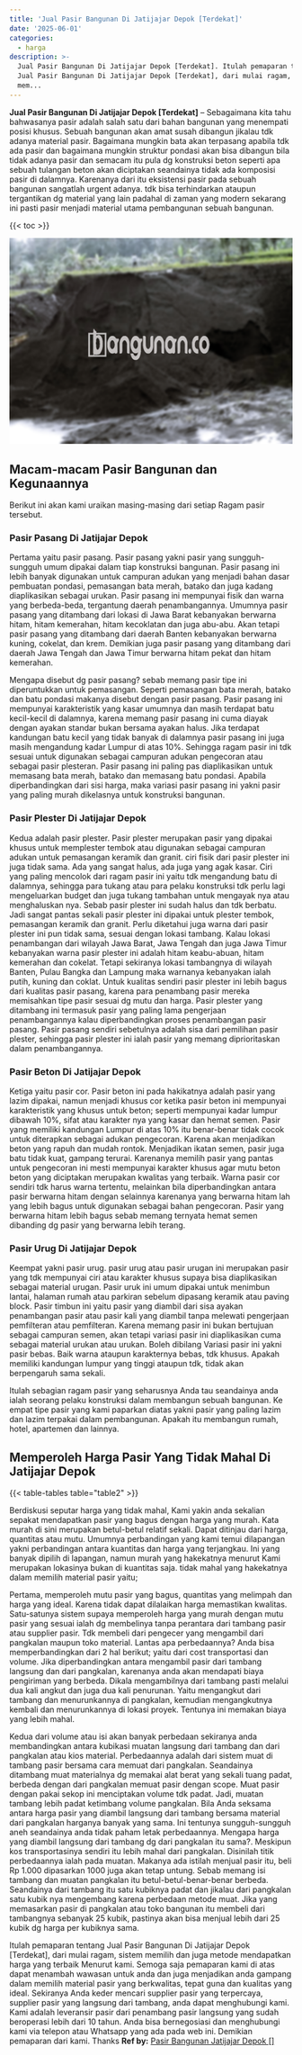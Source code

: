 ```yaml
---
title: 'Jual Pasir Bangunan Di Jatijajar Depok [Terdekat]'
date: '2025-06-01'
categories:
  - harga
description: >-
  Jual Pasir Bangunan Di Jatijajar Depok [Terdekat]. Itulah pemaparan tentang
  Jual Pasir Bangunan Di Jatijajar Depok [Terdekat], dari mulai ragam, sistem
  mem...
---
```


**Jual Pasir Bangunan Di Jatijajar Depok \[Terdekat\]** – Sebagaimana kita tahu bahwasanya pasir adalah salah satu dari bahan bangunan yang menempati posisi khusus. Sebuah bangunan akan amat susah dibangun jikalau tdk adanya material pasir. Bagaimana mungkin bata akan terpasang apabila tdk ada pasir dan bagaimana mungkin struktur pondasi akan bisa dibangun bila tidak adanya pasir dan semacam itu pula dg konstruksi beton seperti apa sebuah tulangan beton akan diciptakan seandainya tidak ada komposisi pasir di dalamnya. Karenanya dari itu eksistensi pasir pada sebuah bangunan sangatlah urgent adanya. tdk bisa terhindarkan ataupun tergantikan dg material yang lain padahal di zaman yang modern sekarang ini pasti pasir menjadi material utama pembangunan sebuah bangunan.

{{< toc >}}

![Jual Pasir Bangunan Di Jatijajar Depok [Terdekat]](/images/jual-pasir-bangunan-65.png)

## Macam-macam Pasir Bangunan dan Kegunaannya

Berikut ini akan kami uraikan masing-masing dari setiap Ragam pasir tersebut.

### Pasir Pasang Di Jatijajar Depok

Pertama yaitu pasir pasang. Pasir pasang yakni pasir yang sungguh-sungguh umum dipakai dalam tiap konstruksi bangunan. Pasir pasang ini lebih banyak digunakan untuk campuran adukan yang menjadi bahan dasar pembuatan pondasi, pemasangan bata merah, batako dan juga kadang diaplikasikan sebagai urukan. Pasir pasang ini mempunyai fisik dan warna yang berbeda-beda, tergantung daerah penambangannya. Umumnya pasir pasang yang ditambang dari lokasi di Jawa Barat kebanyakan berwarna hitam, hitam kemerahan, hitam kecoklatan dan juga abu-abu. Akan tetapi pasir pasang yang ditambang dari daerah Banten kebanyakan berwarna kuning, cokelat, dan krem. Demikian juga pasir pasang yang ditambang dari daerah Jawa Tengah dan Jawa Timur berwarna hitam pekat dan hitam kemerahan.

Mengapa disebut dg pasir pasang? sebab memang pasir tipe ini diperuntukkan untuk pemasangan. Seperti pemasangan bata merah, batako dan batu pondasi makanya disebut dengan pasir pasang. Pasir pasang ini mempunyai karakteristik yang kasar umumnya dan masih terdapat batu kecil-kecil di dalamnya, karena memang pasir pasang ini cuma diayak dengan ayakan standar bukan bersama ayakan halus. Jika terdapat kandungan batu kecil yang tidak banyak di dalamnya pasir pasang ini juga masih mengandung kadar Lumpur di atas 10%. Sehingga ragam pasir ini tdk sesuai untuk digunakan sebagai campuran adukan pengecoran atau sebagai pasir plesteran. Pasir pasang ini paling pas diaplikasikan untuk memasang bata merah, batako dan memasang batu pondasi. Apabila diperbandingkan dari sisi harga, maka variasi pasir pasang ini yakni pasir yang paling murah dikelasnya untuk konstruksi bangunan.

### Pasir Plester Di Jatijajar Depok

Kedua adalah pasir plester. Pasir plester merupakan pasir yang dipakai khusus untuk memplester tembok atau digunakan sebagai campuran adukan untuk pemasangan keramik dan granit. ciri fisik dari pasir plester ini juga tidak sama. Ada yang sangat halus, ada juga yang agak kasar. Ciri yang paling mencolok dari ragam pasir ini yaitu tdk mengandung batu di dalamnya, sehingga para tukang atau para pelaku konstruksi tdk perlu lagi mengeluarkan budget dan juga tukang tambahan untuk mengayak nya atau menghaluskan nya. Sebab pasir plester ini sudah halus dan tdk berbatu. Jadi sangat pantas sekali pasir plester ini dipakai untuk plester tembok, pemasangan keramik dan granit. Perlu diketahui juga warna dari pasir plester ini pun tidak sama, sesuai dengan lokasi tambang. Kalau lokasi penambangan dari wilayah Jawa Barat, Jawa Tengah dan juga Jawa Timur kebanyakan warna pasir plester ini adalah hitam keabu-abuan, hitam kemerahan dan cokelat. Tetapi sekiranya lokasi tambangnya di wilayah Banten, Pulau Bangka dan Lampung maka warnanya kebanyakan ialah putih, kuning dan coklat. Untuk kualitas sendiri pasir plester ini lebih bagus dari kualitas pasir pasang, karena para penambang pasir mereka memisahkan tipe pasir sesuai dg mutu dan harga. Pasir plester yang ditambang ini termasuk pasir yang paling lama pengerjaan penambangannya kalau diperbandingkan proses penambangan pasir pasang. Pasir pasang sendiri sebetulnya adalah sisa dari pemilihan pasir plester, sehingga pasir plester ini ialah pasir yang memang diprioritaskan dalam penambangannya.

### Pasir Beton Di Jatijajar Depok

Ketiga yaitu pasir cor. Pasir beton ini pada hakikatnya adalah pasir yang lazim dipakai, namun menjadi khusus cor ketika pasir beton ini mempunyai karakteristik yang khusus untuk beton; seperti mempunyai kadar lumpur dibawah 10%, sifat atau karakter nya yang kasar dan hemat semen. Pasir yang memiliki kandungan Lumpur di atas 10% itu benar-benar tidak cocok untuk diterapkan sebagai adukan pengecoran. Karena akan menjadikan beton yang rapuh dan mudah rontok. Menjadikan ikatan semen, pasir juga batu tidak kuat, gampang terurai. Karenanya memilih pasir yang pantas untuk pengecoran ini mesti mempunyai karakter khusus agar mutu beton beton yang diciptakan merupakan kwalitas yang terbaik. Warna pasir cor sendiri tdk harus warna tertentu, melainkan bila diperbandingkan antara pasir berwarna hitam dengan selainnya karenanya yang berwarna hitam lah yang lebih bagus untuk digunakan sebagai bahan pengecoran. Pasir yang berwarna hitam lebih bagus sebab memang ternyata hemat semen dibanding dg pasir yang berwarna lebih terang.

### Pasir Urug Di Jatijajar Depok

Keempat yakni pasir urug. pasir urug atau pasir urugan ini merupakan pasir yang tdk mempunyai ciri atau karakter khusus supaya bisa diaplikasikan sebagai material urugan. Pasir uruk ini umum dipakai untuk menimbun lantai, halaman rumah atau parkiran sebelum dipasang keramik atau paving block. Pasir timbun ini yaitu pasir yang diambil dari sisa ayakan penambangan pasir atau pasir kali yang diambil tanpa melewati pengerjaan pemfilteran atau pemfilteran. Karena memang pasir ini bukan bertujuan sebagai campuran semen, akan tetapi variasi pasir ini diaplikasikan cuma sebagai material urukan atau urukan. Boleh dibilang Variasi pasir ini yakni pasir bebas. Baik warna ataupun karakternya bebas, tdk khusus. Apakah memiliki kandungan lumpur yang tinggi ataupun tdk, tidak akan berpengaruh sama sekali.

Itulah sebagian ragam pasir yang seharusnya Anda tau seandainya anda ialah seorang pelaku konstruksi dalam membangun sebuah bangunan. Ke empat tipe pasir yang kami paparkan diatas yakni pasir yang paling lazim dan lazim terpakai dalam pembangunan. Apakah itu membangun rumah, hotel, apartemen dan lainnya.

## Memperoleh Harga Pasir Yang Tidak Mahal Di Jatijajar Depok

{{< table-tables table="table2" >}}

Berdiskusi seputar harga yang tidak mahal, Kami yakin anda sekalian sepakat mendapatkan pasir yang bagus dengan harga yang murah. Kata murah di sini merupakan betul-betul relatif sekali. Dapat ditinjau dari harga, quantitas atau mutu. Umumnya perbandingan yang kami temui dilapangan yakni perbandingan antara kuantitas dan harga yang terjangkau. Ini yang banyak dipilih di lapangan, namun murah yang hakekatnya menurut Kami merupakan lokasinya bukan di kuantitas saja. tidak mahal yang hakekatnya dalam memilih material pasir yaitu;

Pertama, memperoleh mutu pasir yang bagus, quantitas yang melimpah dan harga yang ideal. Karena tidak dapat dilalaikan harga memastikan kwalitas. Satu-satunya sistem supaya memperoleh harga yang murah dengan mutu pasir yang sesuai ialah dg membelinya tanpa perantara dari tambang pasir atau supplier pasir. Tdk membeli dari pengecer yang mengambil dari pangkalan maupun toko material. Lantas apa perbedaannya? Anda bisa memperbandingkan dari 2 hal berikut; yaitu dari cost transportasi dan volume. Jika diperbandingkan antara mengambil pasir dari tambang langsung dan dari pangkalan, karenanya anda akan mendapati biaya pengiriman yang berbeda. Dikala mengambilnya dari tambang pasti melalui dua kali angkut dan juga dua kali penurunan. Yaitu mengangkut dari tambang dan menurunkannya di pangkalan, kemudian mengangkutnya kembali dan menurunkannya di lokasi proyek. Tentunya ini memakan biaya yang lebih mahal.

Kedua dari volume atau isi akan banyak perbedaan sekiranya anda membandingkan antara kubikasi muatan langsung dari tambang dan dari pangkalan atau kios material. Perbedaannya adalah dari sistem muat di tambang pasir bersama cara memuat dari pangkalan. Seandainya ditambang muat materialnya dg memakai alat berat yang sekali tuang padat, berbeda dengan dari pangkalan memuat pasir dengan scope. Muat pasir dengan pakai sekop ini menciptakan volume tdk padat. Jadi, muatan tambang lebih padat ketimbang volume pangkalan. Bila Anda seksama antara harga pasir yang diambil langsung dari tambang bersama material dari pangkalan harganya banyak yang sama. Ini tentunya sungguh-sungguh aneh seandainya anda tidak paham letak perbedaannya. Mengapa harga yang diambil langsung dari tambang dg dari pangkalan itu sama?. Meskipun kos transportasinya sendiri itu lebih mahal dari pangkalan. Disinilah titik perbedaannya ialah pada muatan. Makanya ada istilah menjual pasir itu, beli Rp 1.000 dipasarkan 1000 juga akan tetap untung. Sebab memang isi tambang dan muatan pangkalan itu betul-betul-benar-benar berbeda. Seandainya dari tambang itu satu kubiknya padat dan jikalau dari pangkalan satu kubik nya mengembang karena perbedaan metode muat. Jika yang memasarkan pasir di pangkalan atau toko bangunan itu membeli dari tambangnya sebanyak 25 kubik, pastinya akan bisa menjual lebih dari 25 kubik dg harga per kubiknya sama.

Itulah pemaparan tentang Jual Pasir Bangunan Di Jatijajar Depok \[Terdekat\], dari mulai ragam, sistem memilih dan juga metode mendapatkan harga yang terbaik Menurut kami. Semoga saja pemaparan kami di atas dapat menambah wawasan untuk anda dan juga menjadikan anda gampang dalam memilih material pasir yang berkwalitas, tepat guna dan kualitas yang ideal. Sekiranya Anda keder mencari supplier pasir yang terpercaya, supplier pasir yang langsung dari tambang, anda dapat menghubungi kami. Kami adalah leveransir pasir dari penambang pasir langsung yang sudah beroperasi lebih dari 10 tahun. Anda bisa bernegosiasi dan menghubungi kami via telepon atau Whatsapp yang ada pada web ini. Demikian pemaparan dari kami. Thanks
**Ref by:** [Pasir Bangunan Jatijajar Depok []](https://id.wikipedia.org/wiki/Pasir)
